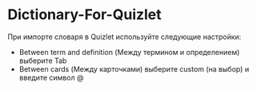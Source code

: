 # Dictionary-For-Quizlet

При импорте словаря в Quizlet используйте следующие настройки:

- Between term and definition (Между термином и определением) выберите Tab
- Between cards (Между карточками) выберите custom (на выбор) и введите символ @

